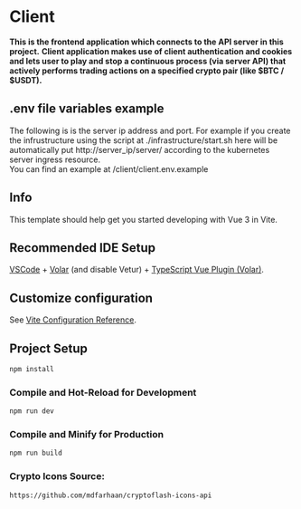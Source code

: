 # Client

**This is the frontend application which connects to the API server in this project.**
**Client application makes use of client authentication and cookies and lets user to play and stop a continuous process (via server API) that actively performs trading actions on a specified crypto pair (like $BTC / $USDT).**

## .env file variables example

The following is is the server ip address and port. For example if you create the infrustructure using the script at ./infrastructure/start.sh here will be automatically put http://server_ip/server/ according to the kubernetes server ingress resource.\
You can find an example at /client/client.env.example

## Info

This template should help get you started developing with Vue 3 in Vite.

## Recommended IDE Setup

[VSCode](https://code.visualstudio.com/) + [Volar](https://marketplace.visualstudio.com/items?itemName=johnsoncodehk.volar) (and disable Vetur) + [TypeScript Vue Plugin (Volar)](https://marketplace.visualstudio.com/items?itemName=johnsoncodehk.vscode-typescript-vue-plugin).

## Customize configuration

See [Vite Configuration Reference](https://vitejs.dev/config/).

## Project Setup

```sh
npm install
```

### Compile and Hot-Reload for Development

```sh
npm run dev
```

### Compile and Minify for Production

```sh
npm run build
```

### Crypto Icons Source:

```sh
https://github.com/mdfarhaan/cryptoflash-icons-api
```

